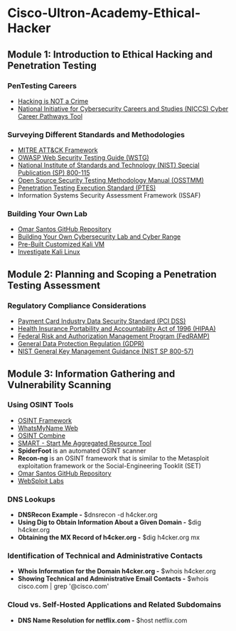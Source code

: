 # Cisco-Ultron-Academy-Ethical-Hacker

## Module 1: Introduction to Ethical Hacking and Penetration Testing

### PenTesting Careers
- [Hacking is NOT a Crime](https://www.hackingisnotacrime.org/)
- [National Initiative for Cybersecurity Careers and Studies (NICCS) Cyber Career Pathways Tool](https://niccs.cisa.gov/workforce-development/cyber-career-pathways-tool)

### Surveying Different Standards and Methodologies
- [MITRE ATT&CK Framework](https://attack.mitre.org)
- [OWASP Web Security Testing Guide (WSTG)](https://owasp.org/www-project-web-security-testing-guide/)
- [National Institute of Standards and Technology (NIST) Special Publication (SP) 800-115](https://csrc.nist.gov/pubs/sp/800/115/final)
- [Open Source Security Testing Methodology Manual (OSSTMM)](https://www.isecom.org)
- [Penetration Testing Execution Standard (PTES)](http://www.pentest-standard.org)
- Information Systems Security Assessment Framework (ISSAF)

### Building Your Own Lab
- [Omar Santos GitHub Repository](https://github.com/The-Art-of-Hacking/h4cker)
- [Building Your Own Cybersecurity Lab and Cyber Range](https://github.com/The-Art-of-Hacking/h4cker/tree/master/build_your_own_lab)
- [Pre-Built Customized Kali VM](https://skillsforall.com/resources/lab-downloads?courseLang=en-US)
- [Investigate Kali Linux](https://www.kali.org/docs/)

## Module 2: Planning and Scoping a Penetration Testing Assessment

### Regulatory Compliance Considerations
- [Payment Card Industry Data Security Standard (PCI DSS)](https://www.pcisecuritystandards.org/)
- [Health Insurance Portability and Accountability Act of 1996 (HIPAA)](https://www.cdc.gov/phlp/publications/topic/hipaa.html)
- [Federal Risk and Authorization Management Program (FedRAMP)](https://www.fedramp.gov/)
- [General Data Protection Regulation (GDPR)](https://gdpr-info.eu/)
- [NIST General Key Management Guidance (NIST SP 800-57)](https://csrc.nist.gov/projects/key-management/key-management-guidelines)

## Module 3: Information Gathering and Vulnerability Scanning

### Using OSINT Tools
- [OSINT Framework](https://osintframework.com/)
- [WhatsMyName Web](https://whatsmyname.app/)
- [OSINT Combine](https://whatsmyname.app/)
- [SMART - Start Me Aggregated Resource Tool](https://smart.myosint.training/)
- **SpiderFoot** is an automated OSINT scanner
- **Recon-ng** is an OSINT framework that is similar to the Metasploit exploitation framework or the Social-Engineering Tooklit (SET)
- [Omar Santos GitHub Repository](https://github.com/The-Art-of-Hacking/h4cker/tree/master/osint)
- [WebSploit Labs](https://websploit.org/)
  
### DNS Lookups
- **DNSRecon Example -** $dnsrecon -d h4cker.org
- **Using Dig to Obtain Information About a Given Domain -** $dig h4cker.org
- **Obtaining the MX Record of h4cker.org -** $dig h4cker.org mx

### Identification of Technical and Administrative Contacts
- **Whois Information for the Domain h4cker.org -** $whois h4cker.org
- **Showing Technical and Administrative Email Contacts -** $whois cisco.com | grep '@cisco.com'

### Cloud vs. Self-Hosted Applications and Related Subdomains
- **DNS Name Resolution for netflix.com -** $host netflix.com

